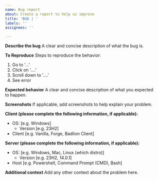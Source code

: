 ```yaml
---
name: Bug report
about: Create a report to help us improve
title: 'BUG | '
labels: ''
assignees: ''

---
```


**Describe the bug**
A clear and concise description of what the bug is.

**To Reproduce**
Steps to reproduce the behavior:
1. Go to '...'
2. Click on '....'
3. Scroll down to '....'
4. See error

**Expected behavior**
A clear and concise description of what you expected to happen.

**Screenshots**
If applicable, add screenshots to help explain your problem.

**Client (please complete the following information, if applicable):**
 - OS: [e.g. Windows]
      - Version [e.g. 23H2]
 - Client [e.g. Vanilla, Forge, Badlion Client]

**Server (please complete the following information, if applicable):**
 - OS: [e.g. Windows, Mac, Linux (which distro)]
      - Version [e.g. 23H2, 14.0.1]
 - Host [e.g. Powershell, Command Prompt (CMD), Bash]

**Additional context**
Add any other context about the problem here.
